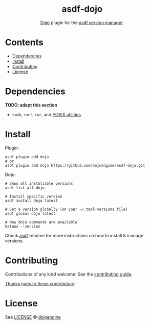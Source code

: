 <div align="center">

# asdf-dojo

[Dojo](https://github.com/dojoengine/dojo) plugin for the [asdf version manager](https://asdf-vm.com).

</div>

# Contents

- [Dependencies](#dependencies)
- [Install](#install)
- [Contributing](#contributing)
- [License](#license)

# Dependencies

**TODO: adapt this section**

- `bash`, `curl`, `tar`, and [POSIX utilities](https://pubs.opengroup.org/onlinepubs/9699919799/idx/utilities.html).

# Install

Plugin:

```shell
asdf plugin add dojo
# or
asdf plugin add dojo https://github.com/dojoengine/asdf-dojo.git
```

Dojo:

```shell
# Show all installable versions
asdf list-all dojo

# Install specific version
asdf install dojo latest

# Set a version globally (on your ~/.tool-versions file)
asdf global dojo latest

# Now dojo commands are available
katana --version
```

Check [asdf](https://github.com/asdf-vm/asdf) readme for more instructions on how to
install & manage versions.

# Contributing

Contributions of any kind welcome! See the [contributing guide](contributing.md).

[Thanks goes to these contributors](https://github.com/dojoengine/asdf-dojo/graphs/contributors)!

# License

See [LICENSE](LICENSE) © [dojoengine](https://github.com/dojoengine/)
